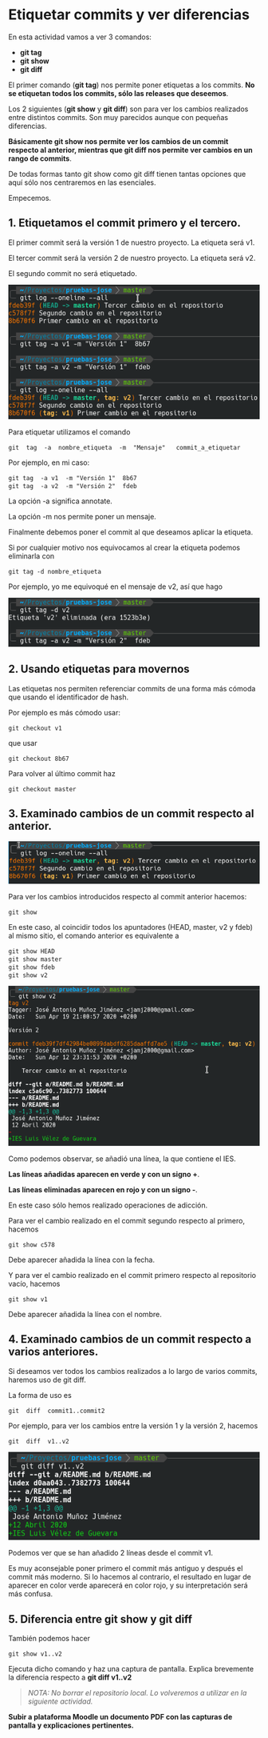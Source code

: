 # Etiquetar commits y ver diferencias

En esta actividad vamos a ver 3 comandos:

- **git tag**
- **git show** 
- **git diff**

El primer comando (**git tag**) nos permite poner etiquetas a los commits.  **No se etiquetan todos los commits, sólo las releases que deseemos**.

Los 2 siguientes (**git show** y **git diff**) son para ver los cambios realizados entre distintos commits. Son muy parecidos aunque con pequeñas diferencias.

**Básicamente git show nos permite ver los cambios de un commit respecto al anterior, mientras que git diff nos permite ver cambios en un rango de commits**.

De todas formas tanto git show como git diff tienen tantas opciones que aquí sólo nos centraremos en las esenciales.

Empecemos.

## 1. Etiquetamos el commit primero y el tercero.

El primer commit será la versión 1 de nuestro proyecto. La etiqueta será v1.

El tercer commit será la versión 2 de nuestro proyecto. La etiqueta será v2.

El segundo commit no será etiquetado.

![git tag](assets/git-tag.png)

Para etiquetar utilizamos el comando

```
git  tag  -a  nombre_etiqueta  -m  "Mensaje"   commit_a_etiquetar
```

Por ejemplo, en mi caso:

```
git tag  -a v1  -m "Versión 1"  8b67
git tag  -a v2  -m "Versión 2"  fdeb
```

La opción -a significa annotate.

La opción -m nos permite poner un mensaje.

Finalmente debemos poner el commit al que deseamos aplicar la etiqueta.

Si por cualquier motivo nos equivocamos al crear la etiqueta podemos eliminarla con

```
git tag -d nombre_etiqueta
```

Por ejemplo, yo me equivoqué en el mensaje de v2, así que hago

![git tag](assets/git-tag2.png)

## 2. Usando etiquetas para movernos

Las etiquetas nos permiten referenciar commits de una forma más cómoda que usando el identificador de hash.

Por ejemplo es más cómodo usar:

```
git checkout v1
```

que usar

```
git checkout 8b67
```

Para volver al último commit haz

```
git checkout master
```

## 3. Examinado cambios de un commit respecto al anterior.

![git log](assets/git-log-tags.png)

Para ver los cambios introducidos respecto al commit anterior hacemos:

```
git show
```

En este caso, al coincidir todos los apuntadores  (HEAD, master, v2 y fdeb) al mismo sitio, el comando anterior es equivalente a

```
git show HEAD
git show master
git show fdeb
git show v2
```

![git show](assets/git-show.png)

Como podemos observar, se añadió una línea, la que contiene el IES.

**Las líneas añadidas aparecen en verde y con un signo +**.

**Las líneas eliminadas aparecen en rojo y con un signo -**.

En este caso sólo hemos realizado operaciones de adicción.

Para ver el cambio realizado en el commit segundo respecto al primero, hacemos

```
git show c578
```

Debe aparecer añadida la línea con la fecha.

Y para ver el cambio realizado en el commit primero respecto al repositorio vacío, hacemos

```
git show v1
```

Debe aparecer añadida la línea con el nombre.

## 4. Examinado cambios de un commit respecto a varios anteriores.

Si deseamos ver todos los cambios realizados a lo largo de varios commits, haremos uso de git diff.

La forma de uso es 

```
git  diff  commit1..commit2
```

Por ejemplo, para ver los cambios entre la versión 1 y la versión 2, hacemos

```
git  diff  v1..v2
```

![git diff](assets/git-diff.png)

Podemos ver que se han añadido 2 líneas desde el commit v1.

Es muy aconsejable poner primero el commit más antiguo y después el commit más moderno. Si lo hacemos al contrario, el resultado en lugar de aparecer en color verde aparecerá en color rojo, y su interpretación será más confusa.

## 5. Diferencia entre git show y git diff

También podemos hacer

```
git show v1..v2
```

Ejecuta dicho comando y haz una captura de pantalla. Explica brevemente la diferencia respecto a **git diff v1..v2**


> *NOTA: No borrar el repositorio local. Lo volveremos a utilizar en la siguiente actividad.*

**Subir a plataforma Moodle un documento PDF con las capturas de pantalla y explicaciones pertinentes.**
